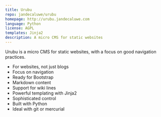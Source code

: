 ```yaml
---
title: Urubu 
repo: jandecaluwe/urubu 
homepage: http://urubu.jandecaluwe.com
language: Python 
license: AGPL 
templates: Jinja2 
description: A micro CMS for static websites
---
```


Urubu is a micro CMS for static websites, with a focus on good navigation
practices.

* For websites, not just blogs
* Focus on navigation
* Ready for Bootstrap
* Markdown content
* Support for wiki lines
* Powerful templating with Jinja2
* Sophisticated control
* Built with Python
* Ideal with git or mercurial

